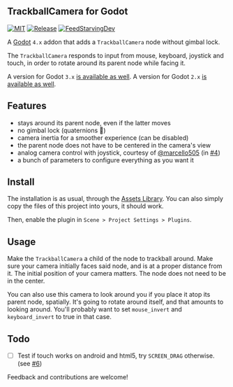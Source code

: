 
TrackballCamera for Godot
-------------------------

[![MIT](https://img.shields.io/github/license/Goutte/godot-trackball-camera.svg?style=for-the-badge)](https://github.com/Goutte/godot-trackball-camera)
[![Release](https://img.shields.io/github/release/Goutte/godot-trackball-camera.svg?style=for-the-badge)](https://github.com/Goutte/godot-trackball-camera/releases)
[![FeedStarvingDev](https://img.shields.io/liberapay/patrons/Goutte.svg?style=for-the-badge&logo=liberapay)](https://liberapay.com/Goutte/)

A [Godot](https://godotengine.org/) `4.x` addon that adds a `TrackballCamera` node without gimbal lock.

The `TrackballCamera` responds to input from mouse, keyboard, joystick and touch, in order to rotate around its parent node while facing it.

A version for Godot `3.x` [is available as well](https://github.com/Goutte/godot-trackball-camera/releases/tag/v6.0).
A version for Godot `2.x` [is available as well](https://github.com/Goutte/godot-trackball-camera/releases/tag/v1.0).


Features
--------

- stays around its parent node, even if the latter moves
- no gimbal lock (quaternions 🌟)
- camera inertia for a smoother experience (can be disabled)
- the parent node does not have to be centered in the camera's view
- analog camera control with joystick, courtesy of [@marcello505](https://github.com/marcello505) (in [#4](https://github.com/Goutte/godot-trackball-camera/pull/4))
- a bunch of parameters to configure everything as you want it


Install
-------

The installation is as usual, through the [Assets Library](https://godotengine.org/asset-library/asset?user=Goutte).
You can also simply copy the files of this project into yours, it should work.

Then, enable the plugin in `Scene > Project Settings > Plugins`.


Usage
-----

Make the `TrackballCamera` a child of the node to trackball around.
Make sure your camera initially faces said node, and is at a proper distance from it.
The initial position of your camera matters. The node does not need to be in the center.

You can also use this camera to look around you if you place it atop its parent node, spatially.
It's going to rotate around itself, and that amounts to looking around.
You'll probably want to set `mouse_invert` and `keyboard_invert` to true in that case.


Todo
----

- [ ] Test if touch works on android and html5, try `SCREEN_DRAG` otherwise. (see [#6](https://github.com/Goutte/godot-trackball-camera/issues/6))


Feedback and contributions are welcome!


